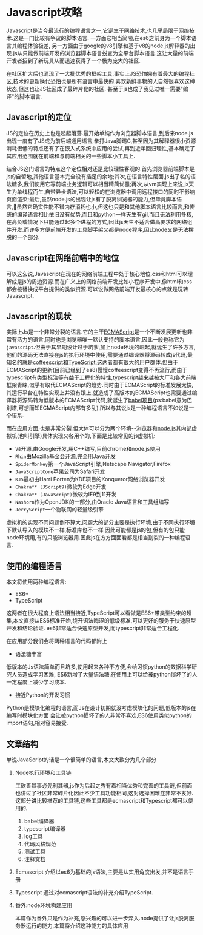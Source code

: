 # Javascript攻略

Javascript是当今最流行的编程语言之一,它诞生于网络技术,也几乎局限于网络技术.这是一门比较有争议的脚本语言.
一方面它相当简陋,在es6之前身为一个脚本语言其编程体验极差,
另一方面由于google的v8引擎和基于v8的node.js解释器的出现.js从只能做前端开发的浏览器脚本语言蜕变为全平台脚本语言.这让大量的前端开发者招到了新玩具从而迅速获得了一个极为庞大的社区.

在社区扩大后也涌现了一大批优秀的框架工具.事实上JS恐怕拥有着最大的编程社区,技术的更新换代恐怕也是所有语言中最快的.喜欢新鲜事物的人自然很喜欢这种状态,但这也让JS社区成了最碎片化的社区.
甚至于js也成了我见过唯一需要"编译"的脚本语言.

## Javascript的定位

JS的定位在历史上也是起起落落.最开始单纯作为浏览器脚本语言,到后来node.js出现一度有了JS成为前后端通用语言,拳打Java脚踢C,甚至因为其解释器很小资源消耗很低的特点还有了在嵌入式系统中应用的尝试,再到近年回归理性,基本确定了其应用范围就在前端和与前端相关的一些脚本小工具上.

结合JS这门语言的特点这个定位相对还是比较理性客观的.首先浏览器前端脚本是js的自留地,其他语言基本完全没有插足的余地;其次,在语言特性层面,js出了名的语法糖多,我们使用它写前端业务逻辑可以相当精简优雅;再次,从vm实现上来说,js天生为单线程而生,自带异步语法,可以轻松的在浏览器中调用远程接口的同时不影响页面渲染;最后,虽然node.js的出现让js有了脱离浏览器的能力,但毕竟脚本语言,虽然它确实性能不错内存消耗也小,但这也只是和其他脚本语言比较而言,和传统的编译语言相比依旧没有优势,而且和python一样天生有gil,而且无法利用多核,在高负载情况下只能通过起多个进程的方式,因此js天生不适合做高要求的网络组件开发.而许多方便前端开发的工具脚手架又都是node程序,因此node又是无法摆脱的一个部分.

## Javascript在网络前端中的地位

可以这么说,Javascript在现在的网络前端工程中处于核心地位.css和html可以理解成是js的周边资源.而在广义上的网络前端开发比如小程序开发中,像html和css都会被替换成平台提供的类似资源.可以说做网络前端开发最核心的点就是玩转Javascript.

## Javascript的现状

实际上Js是一个非常分裂的语言.它的主干[ECMAScript](https://baike.baidu.com/item/ECMAScript/1889420?fr=aladdin)是一个不断发展更新也非常有活力的语言,同时也是浏览器唯一默认支持的脚本语言,因此一般也称它为`javascript`.但由于其早期设计过于坑爹,加上node环境的崛起,就诞生了许多方言,他们的源码无法直接在js的执行环境中使用,需要通过编译器将源码转成js代码,最知名的就是[coffeescript](http://coffee-script.org/)和[TypeScript](https://www.tslang.cn/docs/home.html),这两者都有很大的用户群体.但由于ECMAScript的更新(目前已经到了es8)慢慢coffeescript变得不再流行,而由于typescript有类型标注等有益于工程化的特性,typescript越来越被大厂和各大前端框架青睐,似乎有取代ECMAScript的趋势.同时由于ECMAScript的标准发展太快,其运行平台在特性实现上并没有跟上,就造成了高版本的ECMAScript也需要通过编译器将源码转为低版本的ECMAScript代码,就诞生了[babel项目](https://www.babeljs.cn/)(ps:babel意为巴别塔,可想而知ECMAScript内部有多乱).所以与其说js是一种编程语言不如说是一个语系.

而在应用方面,也是非常分裂.但大体可以分为两个环境--浏览器和[node.js](https://nodejs.org/en/)其内部虚拟机(也叫引擎)具体实现又各用个的,下面是比较常见的js虚拟机:

+ `V8`开源,由Google开发,用C++编写,目前chrome和node.js使用
+ `Rhin`由Mozilla基金会开源,完全用Java开发
+ `SpiderMonkey`第一个JavaScript引擎,Netscape Navigator,Firefox
+ `JavaScriptCore`苹果公司为Safari开发
+ `KJS`最初由Harri Porten为KDE项目的Konqueror网络浏览器开发
+ `Chakra** (JScript9)`微软为Edge开发
+ `Chakra** (JavaScript)`微软为IE9到11开发
+ `Nashorn`作为OpenJDK的一部分,由Oracle Java语言和工具组编写
+ `JerryScript`一个物联网的轻量级引擎

虚拟机的实现不同问题倒不算大,问题大的部分主要是执行环境,由于不同执行环境下默认导入的模块不一样,标准库也不一样,因此可能都是js的包,但有的包只能node环境用,有的只能浏览器用.因此js在方方面面看都是相当割裂的一种编程语言.

## 使用的编程语言

本文将使用两种编程语言:

+ ES6+
+ TypeScript

这两者在很大程度上语法相当接近,TypeScript可以看做是ES6+带类型约束的超集,本文直接从ES6标准开始,绕开语法晦涩的低级标准,可以更好的服务于快速原型开发和结论验证.
es6非常适合快速原型开发,而typescript非常适合工程化.

在应用部分我们会将两种语言的代码都附上

+ 语法糖丰富

低版本的Js语法简单而且坑多,使用起来各种不方便,会给习惯python的数据科学研究人员造成学习困难, ES6新增了大量语法糖.在使用上可以给被python惯坏了的人一定程度上减少学习成本.

+ 接近Python的开发习惯

Python是模块化编程的语言,而Js在设计初期就没考虑模块化的问题,低版本的js在编写时模块化方面 会让被python惯坏了的人非常不喜欢,ES6使用类似python的import语句,相对容易接受.

## 文章结构

单说JavaScript的话是一个很简单的语言,本文大致分为几个部分

1. Node执行环境和工具链

    工欲善其事必先利其器,js作为后起之秀有着相当优秀和完善的工具链,但前面也讲过了社区非常碎片化因此不少工具功能相同,这对选择困难症非常不友好.
    这部分讲比较推荐的工具链,这些工具都是ecmascript和Typescript都可以使用的.

    1. babel编译器
    2. typescript编译器
    3. log工具
    4. 代码风格规范
    5. 测试工具
    6. 注释文档

2. Ecmascript
    介绍以es6为基础的js语法,主要是从实用角度出发,并不是语言手册

3. Typescript
    通过对ecmascript语法的补充介绍TypeScript.

4. 番外:node环境构建应用

    本篇作为番外只是作为补充,感兴趣的可以进一步深入.node提供了让js脱离服务器运行的能力,本篇将介绍这种能力的具体应用



